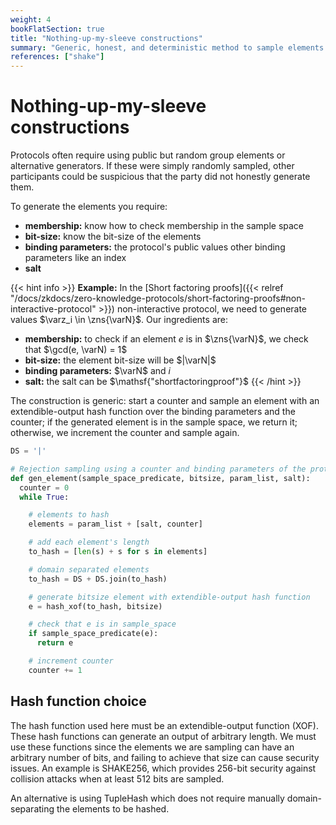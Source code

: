```yaml
---
weight: 4
bookFlatSection: true
title: "Nothing-up-my-sleeve constructions"
summary: "Generic, honest, and deterministic method to sample elements."
references: ["shake"]
---
```

# Nothing-up-my-sleeve constructions

Protocols often require using public but random group elements or alternative generators. If these were simply randomly sampled, other participants could be suspicious that the party did not honestly generate them.

To generate the elements you require:
- **membership:** know how to check membership in the sample space
- **bit-size:** know the bit-size of the elements
- **binding parameters:** the protocol's public values other binding parameters like an index
- **salt**

{{< hint info >}}
**Example:** In the [Short factoring proofs]({{< relref "/docs/zkdocs/zero-knowledge-protocols/short-factoring-proofs#non-interactive-protocol" >}}) non-interactive protocol, we need to generate values $\varz_i \in \zns{\varN}$. Our ingredients are:
- **membership:** to check if an element $e$ is in $\zns{\varN}$, we check that $\gcd(e, \varN) = 1$
- **bit-size:** the element bit-size will be $|\varN|$
- **binding parameters:** $\varN$ and $i$
- **salt:** the salt can be $\mathsf{"shortfactoringproof"}$
{{< /hint >}}

The construction is generic: start a counter and sample an element with an extendible-output hash function over the binding parameters and the counter; if the generated element is in the sample space, we return it; otherwise, we increment the counter and sample again.

```python
DS = '|'

# Rejection sampling using a counter and binding parameters of the protocol
def gen_element(sample_space_predicate, bitsize, param_list, salt):
  counter = 0
  while True:

    # elements to hash
    elements = param_list + [salt, counter]

    # add each element's length
    to_hash = [len(s) + s for s in elements]

    # domain separated elements
    to_hash = DS + DS.join(to_hash)

    # generate bitsize element with extendible-output hash function
    e = hash_xof(to_hash, bitsize)

    # check that e is in sample_space
    if sample_space_predicate(e):
      return e

    # increment counter
    counter += 1
```

## Hash function choice
The hash function used here must be an extendible-output function (XOF). These hash functions can generate an output of arbitrary length. We must use these functions since the elements we are sampling can have an arbitrary number of bits, and failing to achieve that size can cause security issues. An example is $\mathsf{SHAKE256}$, which provides 256-bit security against collision attacks when at least 512 bits are sampled.

An alternative is using $\mathsf{TupleHash}$ which does not require manually domain-separating the elements to be hashed.


